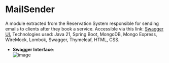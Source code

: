 # MailSender
A module extracted from the Reservation System responsible for sending emails to clients after they book a service.
Accessible via this link: [Swagger UI.](http://ec2-52-28-34-183.eu-central-1.compute.amazonaws.com:8080/swagger-ui/index.html#)
Technologies used: Java 21, Spring Boot, MongoDB, Mongo Express, WireMock, Lombok, Swagger, Thymeleaf, HTML, CSS.
-   **Swagger Interface**:  
![image](https://github.com/user-attachments/assets/a3671224-5334-4374-bf64-03a21d982426)
